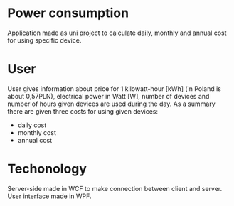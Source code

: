 # Power consumption
Application made as uni project to calculate daily, monthly and annual cost for using specific device. 

# User
User gives information about price for 1 kilowatt-hour [kWh] (in Poland is about 0,57PLN), electrical power in Watt [W], number of devices and number of hours given devices are used during the day.
As a summary there are given three costs for using given devices: 
+ daily cost
+ monthly cost
+ annual cost

# Techonology
Server-side made in WCF to make connection between client and server.
User interface made in WPF.
